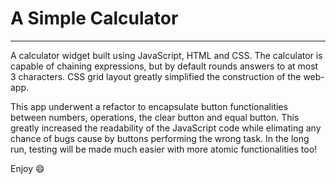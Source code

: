 # A Simple Calculator
---
A calculator widget built using JavaScript, HTML and CSS. The calculator is capable of chaining expressions, but by default rounds answers to at most
3 characters. CSS grid layout greatly simplified the construction of the web-app. 

This app underwent a refactor to encapsulate button functionalities between numbers, operations, the clear button and equal button.
This greatly increased the readability of the JavaScript code while elimating any chance of bugs cause by buttons performing the wrong task. 
In the long run, testing will be made much easier with more atomic functionalities too! 

Enjoy :smile: 
